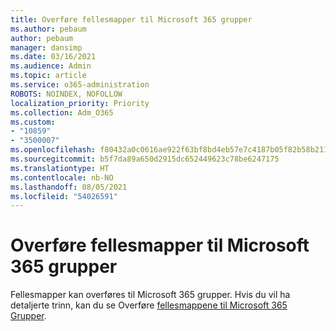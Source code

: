 ```yaml
---
title: Overføre fellesmapper til Microsoft 365 grupper
ms.author: pebaum
author: pebaum
manager: dansimp
ms.date: 03/16/2021
ms.audience: Admin
ms.topic: article
ms.service: o365-administration
ROBOTS: NOINDEX, NOFOLLOW
localization_priority: Priority
ms.collection: Adm_O365
ms.custom:
- "10859"
- "3500007"
ms.openlocfilehash: f80432a0c0616ae922f63bf8bd4eb57e7c4187b05f82b58b21106a7f0c7863a0
ms.sourcegitcommit: b5f7da89a650d2915dc652449623c78be6247175
ms.translationtype: HT
ms.contentlocale: nb-NO
ms.lasthandoff: 08/05/2021
ms.locfileid: "54026591"
---
```

# <a name="migrate-public-folders-to-microsoft-365-groups"></a>Overføre fellesmapper til Microsoft 365 grupper

Fellesmapper kan overføres til Microsoft 365 grupper. Hvis du vil ha detaljerte trinn, kan du se Overføre [fellesmappene til Microsoft 365 Grupper](https://aka.ms/PFToM365Group).